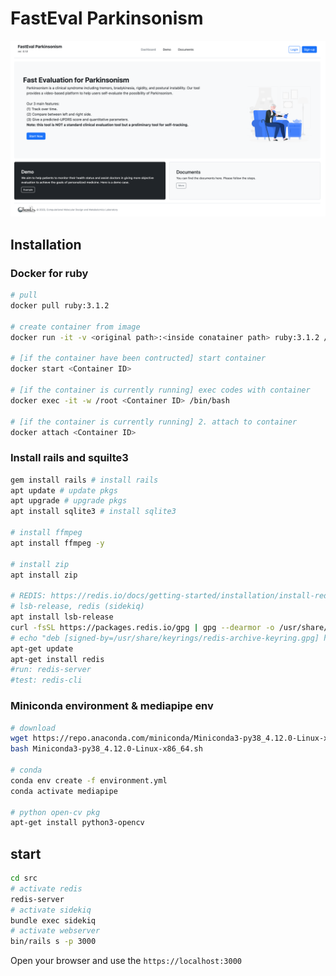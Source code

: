 # FastEval Parkinsonism
![cover_image](./imgs/cover.png)
## Installation
### Docker for ruby
```bash
# pull
docker pull ruby:3.1.2

# create container from image
docker run -it -v <original path>:<inside conatainer path> ruby:3.1.2 /bin/bash

# [if the container have been contructed] start container
docker start <Container ID> 

# [if the container is currently running] exec codes with container
docker exec -it -w /root <Container ID> /bin/bash

# [if the container is currently running] 2. attach to container
docker attach <Container ID>
```

### Install rails and squilte3
```bash
gem install rails # install rails
apt update # update pkgs
apt upgrade # upgrade pkgs
apt install sqlite3 # install sqlite3

# install ffmpeg
apt install ffmpeg -y

# install zip
apt install zip

# REDIS: https://redis.io/docs/getting-started/installation/install-redis-on-linux/
# lsb-release, redis (sidekiq)
apt install lsb-release
curl -fsSL https://packages.redis.io/gpg | gpg --dearmor -o /usr/share/keyrings/redis-archive-keyring.gpg
# echo "deb [signed-by=/usr/share/keyrings/redis-archive-keyring.gpg] https://packages.redis.io/deb $(lsb_release -cs) main" | tee /etc/apt/sources.list.d/redis.list
apt-get update
apt-get install redis
#run: redis-server
#test: redis-cli
```

### Miniconda environment & mediapipe env
```bash
# download
wget https://repo.anaconda.com/miniconda/Miniconda3-py38_4.12.0-Linux-x86_64.sh
bash Miniconda3-py38_4.12.0-Linux-x86_64.sh 

# conda 
conda env create -f environment.yml 
conda activate mediapipe

# python open-cv pkg
apt-get install python3-opencv
```

## start 
```bash
cd src
# activate redis
redis-server
# activate sidekiq
bundle exec sidekiq
# activate webserver
bin/rails s -p 3000
```
Open your browser and use the `https://localhost:3000`
